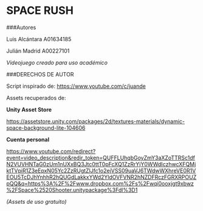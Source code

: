 # SPACE RUSH

###Autores

Luis Alcántara A01634185

Julián Madrid A00227101

*Videojuego creado para uso académico*

###DERECHOS DE AUTOR

Script inspirado de: https://www.youtube.com/c/juande

Assets recuperados de:

**Unity Asset Store**

https://assetstore.unity.com/packages/2d/textures-materials/dynamic-space-background-lite-104606

**Cuenta personal**

https://www.youtube.com/redirect?event=video_description&redir_token=QUFFLUhqbGoyZmY3aXZoTTRSc1dfN2VUVHNTaG0zUm1nUXxBQ3Jtc0ttT0pFcXQ1ZzRrYjY0WWdIczhwcXFQMjktTVpiR1Z3eEpxN05Yc2ZzRUgtZlJfc1o2ejVSS09uaVJ6TWdwWXhreVE0R1VEOU5TcDJhYnhhR2hQUGdLakkxYWd2YldOVFVNR2hNZDFRczFGRXRPOUZpQQ&q=https%3A%2F%2Fwww.dropbox.com%2Fs%2Fwqi0ooxjgt9xbwz%2FSpace%2520Shooter.unitypackage%3Fdl%3D1 

*(Assets de uso gratuito)*
